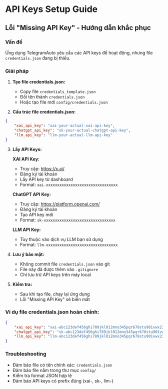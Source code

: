 # API Keys Setup Guide

## Lỗi "Missing API Key" - Hướng dẫn khắc phục

### Vấn đề
Ứng dụng TelegramAuto yêu cầu các API keys để hoạt động, nhưng file `credentials.json` đang bị thiếu.

### Giải pháp

1. **Tạo file credentials.json:**
   - Copy file `credentials_template.json` 
   - Đổi tên thành `credentials.json`
   - Hoặc tạo file mới `config/credentials.json`

2. **Cấu trúc file credentials.json:**
```json
{
    "xai_api_key": "xai-your-actual-xai-api-key",
    "chatgpt_api_key": "sk-your-actual-chatgpt-api-key",
    "llm_api_key": "llm-your-actual-llm-api-key"
}
```

3. **Lấy API Keys:**

   **XAI API Key:**
   - Truy cập: https://x.ai/
   - Đăng ký tài khoản
   - Lấy API key từ dashboard
   - Format: `xai-xxxxxxxxxxxxxxxxxxxxxxxxxxxxxxxx`

   **ChatGPT API Key:**
   - Truy cập: https://platform.openai.com/
   - Đăng ký tài khoản
   - Tạo API key mới
   - Format: `sk-xxxxxxxxxxxxxxxxxxxxxxxxxxxxxxxx`

   **LLM API Key:**
   - Tùy thuộc vào dịch vụ LLM bạn sử dụng
   - Format: `llm-xxxxxxxxxxxxxxxxxxxxxxxxxxxxxxxx`

4. **Lưu ý bảo mật:**
   - Không commit file `credentials.json` vào git
   - File này đã được thêm vào `.gitignore`
   - Chỉ lưu trữ API keys trên máy local

5. **Kiểm tra:**
   - Sau khi tạo file, chạy lại ứng dụng
   - Lỗi "Missing API Key" sẽ biến mất

### Ví dụ file credentials.json hoàn chỉnh:
```json
{
    "xai_api_key": "xai-abc123def456ghi789jkl012mno345pqr678stu901vwx234yz",
    "chatgpt_api_key": "sk-abc123def456ghi789jkl012mno345pqr678stu901vwx234yz",
    "llm_api_key": "llm-abc123def456ghi789jkl012mno345pqr678stu901vwx234yz"
}
```

### Troubleshooting
- Đảm bảo file có tên chính xác: `credentials.json`
- Đảm bảo file nằm trong thư mục `config/`
- Kiểm tra format JSON hợp lệ
- Đảm bảo API keys có prefix đúng (xai-, sk-, llm-) 
